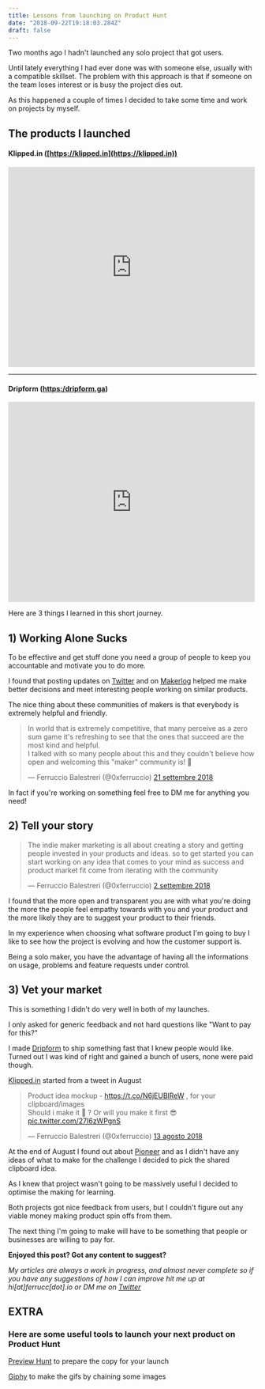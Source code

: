 ```yaml
---
title: Lessons from launching on Product Hunt
date: "2018-09-22T19:18:03.284Z"
draft: false
---
```


Two months ago I hadn't launched any solo project that got users.

Until lately everything I had ever done was with someone else, usually with a compatible skillset.
The problem with this approach is that if someone on the team loses interest or is busy the project dies out.

As this happened a couple of times I decided to take some time and work on projects by myself.

## The products I launched
#### Klipped.in ([https://klipped.in](https://klipped.in))
<iframe style="border: none;" src="https://cards.producthunt.com/cards/posts/134414?v=1" width="500" height="405" frameborder="0" scrolling="no" allowfullscreen></iframe>

* * *

#### Dripform ([https:/dripform.ga](https:/dripform.ga))
<iframe style="border: none;" src="https://cards.producthunt.com/cards/posts/131617?v=1" width="500" height="405" frameborder="0" scrolling="no" allowfullscreen></iframe>

Here are 3 things I learned in this short journey.

## 1) Working Alone Sucks
To be effective and get stuff done you need a group of people to keep you accountable and motivate you to do more.

I found that posting updates on [Twitter](https://twitter.com/0xferruccio) and on [Makerlog](https://getmakerlog.com) helped me make better decisions and meet interesting people working on similar products.

The nice thing about these communities of makers is that everybody is extremely helpful and friendly.

<blockquote class="twitter-tweet" data-lang="it"><p lang="en" dir="ltr">In world that is extremely competitive, that many perceive as a zero sum game it&#39;s refreshing to see that the ones that succeed are the most kind and helpful.<br>I talked with so many people about this and they couldn&#39;t believe how open and welcoming this &quot;maker&quot; community is! 🚀</p>&mdash; Ferruccio Balestreri (@0xferruccio) <a href="https://twitter.com/0xferruccio/status/1043137745282129920?ref_src=twsrc%5Etfw">21 settembre 2018</a></blockquote>
<script async src="https://platform.twitter.com/widgets.js" charset="utf-8"></script>

In fact if you're working on something feel free to DM me for anything you need!

## 2) Tell your story

<blockquote class="twitter-tweet" data-lang="it"><p lang="en" dir="ltr">The indie maker marketing is all about creating a story and getting people invested in your products and ideas. so to get started you can start working on any idea that comes to your mind as success and product market fit come from iterating with the community</p>&mdash; Ferruccio Balestreri (@0xferruccio) <a href="https://twitter.com/0xferruccio/status/1036301168052502529?ref_src=twsrc%5Etfw">2 settembre 2018</a></blockquote>
<script async src="https://platform.twitter.com/widgets.js" charset="utf-8"></script>

I found that the more open and transparent you are with what you're doing the more the people feel empathy towards with you and your product and the more likely they are to suggest your product to their friends.

In my experience when choosing what software product I'm going to buy I like to see how the project is evolving and how the customer support is.

Being a solo maker, you have the advantage of having all the informations on usage, problems and feature requests under control.

## 3) Vet your market

This is something I didn't do very well in both of my launches.

I only asked for generic feedback and not hard questions like "Want to pay for this?"

I made [Dripform](https://dripform.ga) to ship something fast that I knew people would like. Turned out I was kind of right and gained a bunch of users, none were paid though.

[Klipped.in](https://klipped.in) started from a tweet in August
<blockquote class="twitter-tweet" data-lang="it"><p lang="en" dir="ltr">Product idea mockup - <a href="https://t.co/N6jEUBlReW">https://t.co/N6jEUBlReW</a> , for your clipboard/images<br>Should i make it 🚀 ? Or will you make it first 😎 <a href="https://t.co/27I6zWPgnS">pic.twitter.com/27I6zWPgnS</a></p>&mdash; Ferruccio Balestreri (@0xferruccio) <a href="https://twitter.com/0xferruccio/status/1028930860677062656?ref_src=twsrc%5Etfw">13 agosto 2018</a></blockquote>
<script async src="https://platform.twitter.com/widgets.js" charset="utf-8"></script>

At the end of August I found out about [Pioneer](https://pioneer.app) and as I didn't have any ideas of what to make for the challenge I decided to pick the shared clipboard idea.

As I knew that project wasn't going to be massively useful I decided to optimise the making for learning.

Both projects got nice feedback from users, but I couldn't figure out any viable money making product spin offs from them.

The next thing I'm going to make will have to be something that people or businesses are willing to pay for.

**Enjoyed this post? Got any content to suggest?**

*My articles are always a work in progress, and almost never complete so if you have any suggestions of how I can improve hit me up at hi[at]ferrucc[dot].io or DM me on [Twitter](https://twitter.com/0xferruccio)*

## EXTRA
### Here are some useful tools to launch your next product on Product Hunt

 [Preview Hunt](https://previewhunt.com) to prepare the copy for your launch

 [Giphy](https://giphy.com) to make the gifs by chaining some images
